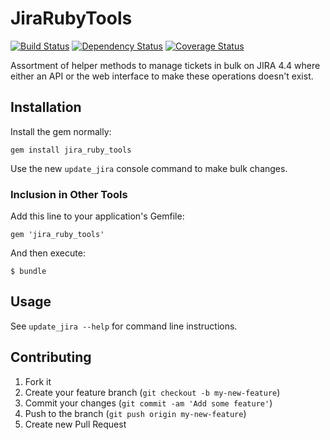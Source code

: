 # JiraRubyTools

[![Build Status](https://travis-ci.org/nickjones/jira_ruby_tools.png?branch=master)](https://travis-ci.org/nickjones/jira_ruby_tools)
[![Dependency Status](https://gemnasium.com/nickjones/jira_ruby_tools.png)](https://gemnasium.com/nickjones/jira_ruby_tools)
[![Coverage Status](https://coveralls.io/repos/nickjones/jira_ruby_tools/badge.png)](https://coveralls.io/r/nickjones/jira_ruby_tools)

Assortment of helper methods to manage tickets in bulk on JIRA 4.4 where either an API or the web interface to make these operations doesn't exist.
## Installation
Install the gem normally:

    gem install jira_ruby_tools

Use the new `update_jira` console command to make bulk changes.

### Inclusion in Other Tools
Add this line to your application's Gemfile:

    gem 'jira_ruby_tools'

And then execute:

    $ bundle

## Usage

See `update_jira --help` for command line instructions.

## Contributing

1. Fork it
2. Create your feature branch (`git checkout -b my-new-feature`)
3. Commit your changes (`git commit -am 'Add some feature'`)
4. Push to the branch (`git push origin my-new-feature`)
5. Create new Pull Request
